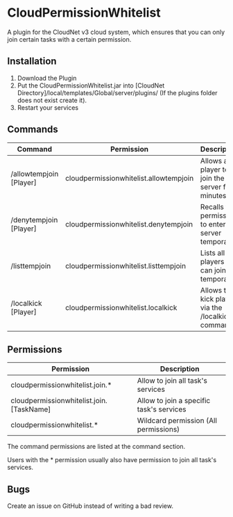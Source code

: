 # CloudPermissionWhitelist
A plugin for the CloudNet v3 cloud system, which ensures that you can only join certain tasks with a certain permission.
## Installation
1. Download the Plugin
2. Put the CloudPermissionWhitelist.jar into [CloudNet Directory]/local/templates/Global/server/plugins/ (If the plugins folder does not exist create it).
3. Restart your services
## Commands
| Command | Permission | Description |
|--|--|--|
| /allowtempjoin [Player] | cloudpermissionwhitelist.allowtempjoin | Allows a player to join the server for 5 minutes |
| /denytempjoin [Player] | cloudpermissionwhitelist.denytempjoin | Recalls the permission to enter the server temporarily |
| /listtempjoin | cloudpermissionwhitelist.listtempjoin | Lists all players that can join temporary |
| /localkick [Player] | cloudpermissionwhitelist.localkick | Allows to kick players via the /localkick command |

## Permissions
| Permission | Description |
|--|--|
| cloudpermissionwhitelist.join.* | Allow to join all task's services |
| cloudpermissionwhitelist.join.[TaskName] | Allow to join a specific task's services |
| cloudpermissionwhitelist.* | Wildcard permission (All permissions) |

The command permissions are listed at the command section.

Users with the * permission usually also have permission to join all task's services.
## Bugs
Create an issue on GitHub instead of writing a bad review.
